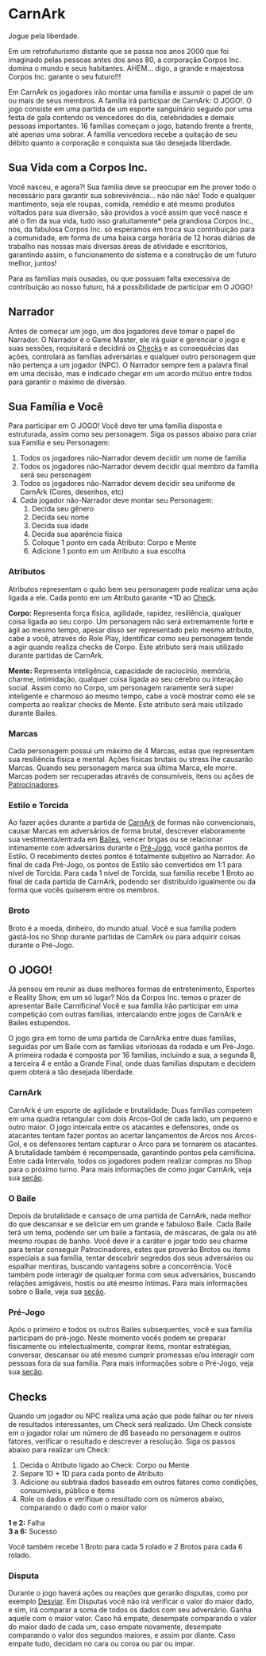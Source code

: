# CarnArk

Jogue pela liberdade.

Em um retrofuturismo distante que se passa nos anos 2000 que foi imaginado pelas pessoas antes dos anos 80, a corporação Corpos Inc. domina o mundo e seus habitantes. AHEM... digo, a grande e majestosa Corpos Inc. garante o seu futuro!!! 

Em CarnArk os jogadores irão montar uma família e assumir o papel de um ou mais de seus membros. A família irá participar de CarnArk: O JOGO!. O jogo consiste em uma partida de um esporte sanguinário seguido por uma festa de gala contendo os vencedores do dia, celebridades e demais pessoas importantes. 16 famílias começam o jogo, batendo frente a frente, até apenas uma sobrar. A família vencedora recebe a quitação de seu débito quanto a corporação e conquista sua tão desejada liberdade.


## Sua Vida com a Corpos Inc.

Você nasceu, e agora?! Sua família deve se preocupar em lhe prover todo o necessário para garantir sua sobrevivência... não não não! Todo e qualquer mantimento, seja ele roupas, comida, remédio e até mesmo produtos voltados para sua diversão, são providos a você assim que você nasce e até o fim da sua vida, tudo isso gratuitamente* pela grandiosa Corpos Inc., nós, da fabulosa Corpos Inc. só esperamos em troca sua contribuição para a comunidade, em forma de uma baixa carga horária de 12 horas diárias de trabalho nas nossas mais diversas áreas de atividade e escritórios, garantindo assim, o funcionamento do sistema e a construção de um futuro melhor, juntos!

Para as famílias mais ousadas, ou que possuam falta execessiva de contribuição ao nosso futuro, há a possibilidade de participar em O JOGO!

## Narrador

Antes de começar um jogo, um dos jogadores deve tomar o papel do Narrador. O Narrador é o Game Master, ele irá guiar e gerenciar o jogo e suas sessões, requisitará e decidirá os [Checks](#checks) e as consequêcias das ações, controlará as famílias adversárias e qualquer outro personagem que não pertença a um jogador (NPC). O Narrador sempre tem a palavra final em uma decisão, mas é indicado chegar em um acordo mútuo entre todos para garantir o máximo de diversão.

## Sua Família e Você

Para participar em O JOGO! Você deve ter uma família disposta e estruturada, assim como seu personagem. Siga os passos abaixo para criar sua Família e seu Personagem:

1. Todos os jogadores não-Narrador devem decidir um nome de família
2. Todos os jogadores não-Narrador devem decidir qual membro da família será seu personagem
3. Todos os jogadores não-Narrador devem decidir seu uniforme de CarnArk (Cores, desenhos, etc)
4. Cada jogador não-Narrador deve montar seu Personagem:
      1. Decida seu gênero
      2. Decida seu nome 
      3. Decida sua idade
      4. Decida sua aparência física
      5. Coloque 1 ponto em cada Atributo: Corpo e Mente
      6. Adicione 1 ponto em um Atributo a sua escolha

### Atributos

Atributos representam o quão bem seu personagem pode realizar uma ação ligada a ele. Cada ponto em um Atributo garante +1D ao [Check](#checks).

**Corpo:** Representa força física, agilidade, rapidez, resiliência, qualquer coisa ligada ao seu corpo. Um personagem não será extremamente forte e ágil ao mesmo tempo, apesar disso ser representado pelo mesmo atributo, cabe a você, através do Role Play, identificar como seu personagem tende a agir quando realiza checks de Corpo. Este atributo será mais utilizado durante partidas de CarnArk.    

**Mente:** Representa inteligência, capacidade de raciocínio, memória, charme, intimidação, qualquer coisa ligada ao seu cérebro ou interação social. Assim como no Corpo, um personagem raramente será super inteligente e charmoso ao mesmo tempo, cabe a você mostrar como ele se comporta ao realizar checks de Mente. Este atributo será mais utilizado durante Bailes.   

### Marcas

Cada personagem possui um máximo de 4 Marcas, estas que representam sua resiliência física e mental. Ações físicas brutais ou stress lhe causarão Marcas. Quando seu personagem marca sua última Marca, ele morre. Marcas podem ser recuperadas através de consumíveis, itens ou ações de [Patrocinadores](./balls/sponsor.md).

### Estilo e Torcida

Ao fazer ações durante a partida de [CarnArk](./carnark/index.md) de formas não convencionais, causar Marcas em adversários de forma brutal, descrever elaboramente sua vestimenta/entrada em [Bailes](./balls/index.md), vencer brigas ou se relacionar intimamente com adversários durante o [Pré-Jogo](pre_game.md), você ganha pontos de Estilo. O recebimento destes pontos é totalmente subjetivo ao Narrador. Ao final de cada Pré-Jogo, os pontos de Estilo são convertidos em 1:1 para nível de Torcida. Para cada 1 nível de Torcida, sua família recebe 1 Broto ao final de cada partida de CarnArk, podendo ser distribuído igualmente ou da forma que vocês quiserem entre os membros.

### Broto

Broto é a moeda, dinheiro, do mundo atual. Você e sua família podem gastá-los no Shop durante partidas de CarnArk ou para adquirir coisas durante o Pré-Jogo.

## O JOGO!

Já pensou em reunir as duas melhores formas de entretenimento, Esportes e Reality Show, em um só lugar? Nós da Corpos Inc. temos o prazer de apresentar Baile Carnificina! Você e sua família irão participar em uma competição com outras famílias, intercalando entre jogos de CarnArk e Bailes estupendos.

O jogo gira em torno de uma partida de CarnArka entre duas famílias, seguidas por um Baile com as famílias vitoriosas da rodada e um Pré-Jogo. A primeira rodada é composta por 16 famílias, incluindo a sua, a segunda 8, a terceira 4 e então a Grande Final, onde duas famílias disputam e decidem quem obterá a tão desejada liberdade.

### CarnArk

CarnArk é um esporte de agilidade e brutalidade; Duas famílias competem em uma quadra retangular com dois Arcos-Gol de cada lado, um pequeno e outro maior. O jogo intercala entre os atacantes e defensores, onde os atacantes tentam fazer pontos ao acertar lançamentos de Arcos nos Arcos-Gol, e os defensores tentam capturar o Arco para se tornarem os atacantes. A brutalidade também é recompensada, garantindo pontos pela carnificina. Entre cada Intervalo, todos os jogadores podem realizar compras no Shop para o próximo turno. Para mais informações de como jogar CarnArk, veja sua [seção](./carnark/index.md).

### O Baile

Depois da brutalidade e cansaço de uma partida de CarnArk, nada melhor do que descansar e se deliciar em um grande e fabuloso Baile. Cada Baile terá um tema, podendo ser um baile a fantasia, de máscaras, de gala ou até mesmo roupas de banho. Você deve ir a caráter e jogar todo seu charme para tentar conseguir Patrocinadores, estes que proverão Brotos ou items especiais a sua família, tentar descobrir segredos dos seus adversários ou espalhar mentiras, buscando vantagens sobre a concorrência. Você também pode interagir de qualquer forma com seus adversários, buscando relações amigáveis, hostis ou até mesmo íntimas. Para mais informações sobre o Baile, veja sua [seção](./balls/index.md).

### Pré-Jogo

Após o primeiro e todos os outros Bailes subsequentes, você e sua família participam do pré-jogo. Neste momento vocês podem se preparar fisicamente ou intelectualmente, comprar items, montar estratégias, conversar, descansar ou até mesmo cumprir promessas e/ou interagir com pessoas fora da sua família. Para mais informações sobre o Pré-Jogo, veja sua [seção](./pre_game.md).

## Checks

Quando um jogador ou NPC realiza uma ação que pode falhar ou ter níveis de resultados interessantes, um Check será realizado. Um Check consiste em o jogador rolar um número de d6 baseado no personagem e outros fatores, verificar o resultado e descrever a resolução. Siga os passos abaixo para realizar um Check:

1. Decida o Atributo ligado ao Check: Corpo ou Mente
2. Separe 1D + 1D para cada ponto de Atributo 
3. Adicione ou subtraia dados baseado em outros fatores como condições, consumíveis, público e items
4. Role os dados e verifique o resultado com os números abaixo, comparando o dado com o maior valor

**1 e 2:** Falha  
**3 a 6:** Sucesso  

Você também recebe 1 Broto para cada 5 rolado e 2 Brotos para cada 6 rolado. 

### Disputa

Durante o jogo haverá ações ou reações que gerarão disputas, como por exemplo [Desviar](./carnark/index.md#desviar). Em Disputas você não irá verificar o valor do maior dado, e sim, irá comparar a soma de todos os dados com seu adversário. Ganha aquele com o maior valor. Caso há empate, desempate comparando o valor do maior dado de cada um, caso empate novamente, desempate comparando o valor dos segundos maiores, e assim por diante. Caso empate tudo, decidam no cara ou coroa ou par ou ímpar.
